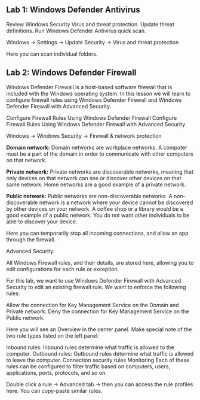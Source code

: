 <h2>Lab 1: Windows Defender Antivirus </h2>

Review Windows Security Virus and threat protection.
Update threat definitions.
Run Windows Defender Antivirus quick scan.

Windows -> Settings -> Update Security -> Virus and threat protection

Here you can scan individual folders.

<h2>Lab 2: Windows Defender Firewall</h2>

Windows Defender Firewall is a host-based software firewall that is included with the Windows operating system. In this lesson we will learn to configure firewall rules using Windows Defender Firewall and Windows Defender Firewall with Advanced Security.

Configure Firewall Rules Using Windows Defender Firewall
Configure Firewall Rules Using Windows Defender Firewall with Advanced Security

Windows -> Windows Security -> Firewall & network protection

**Domain network:** Domain networks are workplace networks. A computer must be a part of the domain in order to communicate with other computers on that network. 

**Private network:** Private networks are discoverable networks, meaning that only devices on that network can see or discover other devices on that same network. Home networks are a good example of a private network. 

**Public network:** Public networks are non-discoverable networks. A non-discoverable network is a network where your device cannot be discovered by other devices on your network. A coffee shop or a library would be a good example of a public network. You do not want other individuals to be able to discover your device.

Here you can temporarily stop all incoming connections, and allow an app through the firewall.

Advanced Security: 

All Windows Firewall rules, and their details, are stored here, allowing you to edit configurations for each rule or exception.

For this lab, we want to use Windows Defender Firewall with Advanced Security to edit an existing firewall rule. We want to enforce the following rules:

Allow the connection for Key Management Service on the Domain and Private network.
Deny the connection for Key Management Service on the Public network.

Here you will see an Overview in the center panel. Make special note of the two rule types listed on the left panel:

Inbound rules: Inbound rules determine what traffic is allowed to the computer.
Outbound rules: Outbound rules determine what traffic is allowed to leave the computer.
Connection security rules
Monitoring
Each of these rules can be configured to filter traffic based on computers, users, applications, ports, protocols, and so on.

Double click a rule -> Advanced tab -> then you can access the rule profiles here. You can copy-paste similar rules.
